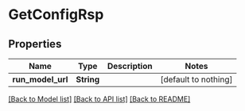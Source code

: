 # GetConfigRsp


## Properties
Name | Type | Description | Notes
------------ | ------------- | ------------- | -------------
**run_model_url** | **String** |  | [default to nothing]


[[Back to Model list]](../README.md#models) [[Back to API list]](../README.md#api-endpoints) [[Back to README]](../README.md)


